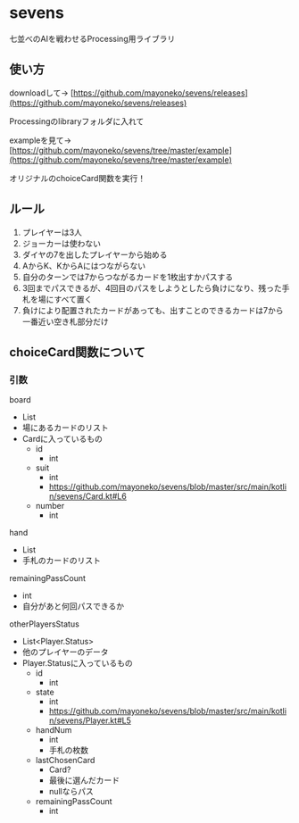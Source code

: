 # sevens

七並べのAIを戦わせるProcessing用ライブラリ

## 使い方

downloadして→ [https://github.com/mayoneko/sevens/releases](https://github.com/mayoneko/sevens/releases)

Processingのlibraryフォルダに入れて

exampleを見て→ [https://github.com/mayoneko/sevens/tree/master/example](https://github.com/mayoneko/sevens/tree/master/example)

オリジナルのchoiceCard関数を実行！

## ルール

1. プレイヤーは3人
1. ジョーカーは使わない
1. ダイヤの7を出したプレイヤーから始める
1. AからK、KからAにはつながらない
1. 自分のターンでは7からつながるカードを1枚出すかパスする
1. 3回までパスできるが、4回目のパスをしようとしたら負けになり、残った手札を場にすべて置く
1. 負けにより配置されたカードがあっても、出すことのできるカードは7から一番近い空き札部分だけ

## choiceCard関数について

### 引数

board
- List<Card>
- 場にあるカードのリスト
- Cardに入っているもの
  - id
    - int
  - suit
    - int
    - https://github.com/mayoneko/sevens/blob/master/src/main/kotlin/sevens/Card.kt#L6
  - number
    - int
  
hand
- List<Card>
- 手札のカードのリスト
  
remainingPassCount
- int
- 自分があと何回パスできるか

otherPlayersStatus
- List<Player.Status>
- 他のプレイヤーのデータ
- Player.Statusに入っているもの
  - id
    - int
  - state
    - int
    - https://github.com/mayoneko/sevens/blob/master/src/main/kotlin/sevens/Player.kt#L5
  - handNum
    - int
    - 手札の枚数
  - lastChosenCard
    - Card?
    - 最後に選んだカード
    - nullならパス
  - remainingPassCount
    - int
   
